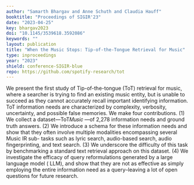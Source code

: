 ```yaml
---
author: "Samarth Bhargav and Anne Schuth and Claudia Hauff"
booktitle: "Proceedings of SIGIR'23"
date: "2023-04-25"
key: bhargav2023
doi: "10.1145/3539618.3592086"
keywords: ""
layout: publication
title: "When the Music Stops: Tip-of-the-Tongue Retrieval for Music"
type: inproceedings
year: "2023"
shield: conference-SIGIR-blue
repo: https://github.com/spotify-research/tot
---
```


We present the first study of Tip-of-the-tongue (ToT) retrieval for
music, where a searcher is trying to find an existing music entity,
but is unable to succeed as they cannot accurately recall important
identifying information. ToT information needs are characterized
by complexity, verbosity, uncertainty, and possible false memories.
We make four contributions. (1) We collect a dataset—ToT𝑀𝑢𝑠𝑖𝑐 —of
2,278 information needs and ground truth answers. (2) We introduce
a schema for these information needs and show that they often
involve multiple modalities encompassing several Music IR sub-
tasks such as lyric search, audio-based search, audio fingerprinting,
and text search. (3) We underscore the difficulty of this task by
benchmarking a standard text retrieval approach on this dataset.
(4) We investigate the efficacy of query reformulations generated
by a large language model ( LLM), and show that they are not as
effective as simply employing the entire information need as a
query–leaving a lot of open questions for future research.
